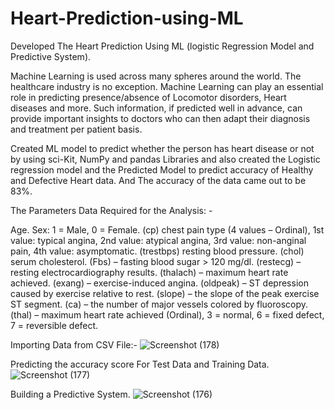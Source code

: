 # Heart-Prediction-using-ML
Developed The Heart Prediction Using ML (logistic Regression Model and Predictive System).


Machine Learning is used across many spheres around the world. The healthcare industry is no exception. Machine Learning can play an essential role in predicting presence/absence of Locomotor disorders, Heart diseases and more. Such information, if predicted well in advance, can provide important insights to doctors who can then adapt their diagnosis and treatment per patient basis.


Created ML model to predict whether the person has heart disease or not by using sci-Kit, NumPy and pandas Libraries and also created the Logistic regression model and the Predicted Model to predict accuracy of Healthy and Defective Heart data. And The accuracy of the data came out to be 83%.






The Parameters Data Required for the Analysis: -

Age.
Sex: 1 = Male, 0 = Female.
(cp) chest pain type (4 values – Ordinal), 1st value: typical angina, 2nd value: atypical angina, 3rd value: non-anginal pain, 4th value: asymptomatic.
(trestbps) resting blood pressure.
(chol) serum cholesterol.
(Fbs) – fasting blood sugar > 120 mg/dl. 
(restecg) – resting electrocardiography results.
(thalach) – maximum heart rate achieved. 
(exang) – exercise-induced angina.
(oldpeak) – ST depression caused by exercise relative to rest.
(slope) – the slope of the peak exercise ST segment.
(ca) – the number of major vessels colored by fluoroscopy.
(thal) – maximum heart rate achieved (Ordinal), 3 = normal, 6 = fixed defect, 7 = reversible defect.







Importing Data from CSV File:- 
![Screenshot (178)](https://user-images.githubusercontent.com/121851937/217575780-5a95a372-f1fe-44d6-98e0-79ae2ab4c48e.png)








Predicting the accuracy score For Test Data and Training Data.
![Screenshot (177)](https://user-images.githubusercontent.com/121851937/217576523-ebb1c472-4c2f-4d05-bf69-38186622f164.png)









Building a Predictive System.
![Screenshot (176)](https://user-images.githubusercontent.com/121851937/217576841-b7d9d7aa-ecd0-4c07-96b9-01cc6383756c.png)

